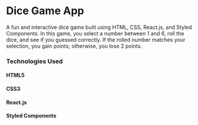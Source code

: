 <h1>Dice Game App</h1>
<p>A fun and interactive dice game built using HTML, CSS, React.js, and Styled Components. In this game, you select a number between 1 and 6, roll the dice, and see if you guessed correctly. If the rolled number matches your selection, you gain points; otherwise, you lose 2 points.</p>
<h3>Technologies Used</h3>
<h4>HTML5</h4>
<h4>CSS3</h4>
<h4>React.js</h4>
<h4>Styled Components</h4>
